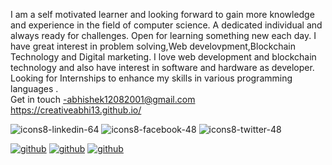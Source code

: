 I am a self motivated learner and looking forward to gain more knowledge and experience in the field of computer science.
A dedicated individual and always ready for challenges. Open for learning something new each day.
I have great interest in problem solving,Web develovpment,Blockchain Technology and Digital marketing.
I love web development and blockchain technology and also have interest in software and hardware as developer.
 Looking for Internships to enhance my skills in various programming languages .  
 Get in touch -abhishek12082001@gmail.com
 https://creativeabhi13.github.io/
<!---
creativeabhi13/creativeabhi13 is a ✨ special ✨ repository because its `README.md` (this file) appears on your GitHub profile.
You can click the Preview link to take a look at your changes.
--->

![icons8-linkedin-64](https://user-images.githubusercontent.com/76790667/156628901-c164fd8f-1bf3-49ae-9014-c5444da38449.png)
![icons8-facebook-48](https://user-images.githubusercontent.com/76790667/156628943-9117a25a-aa5c-49d0-b90c-0930975b7afe.png)
![icons8-twitter-48](https://user-images.githubusercontent.com/76790667/156628956-9c5c5f2a-9969-4c89-a94f-f3bfbf081e6d.png)


[![github](https://cloud.githubusercontent.com/assets/17016297/18839843/0e06a67a-83d2-11e6-993a-b35a182500e0.png)][1]
[![github](https://cloud.githubusercontent.com/assets/17016297/18839843/0e06a67a-83d2-11e6-993a-b35a182500e0.png)][2]
[![github](https://cloud.githubusercontent.com/assets/17016297/18839843/0e06a67a-83d2-11e6-993a-b35a182500e0.png)][3]

[1]:  https://www.linkedin.com/in/creativeabhi13/
[2]:  https://www.facebook.com/creativeabhi13/
[3]:  https://twitter.com/creativeabhi13

